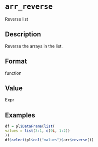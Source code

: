 # `arr_reverse`

Reverse list


## Description

Reverse the arrays in the list.


## Format

function


## Value

Expr


## Examples

```r
df = pl$DataFrame(list(
values = list(3:1, c(9L, 1:2))
))
df$select(pl$col("values")$arr$reverse())
```


